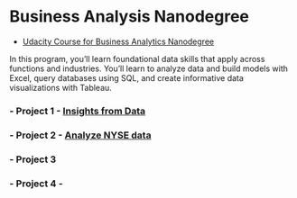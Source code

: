 


# Business Analysis Nanodegree



- [Udacity Course for Business Analytics Nanodegree](https://www.udacity.com/course/business-analytics-nanodegree--nd098)





In this program, you’ll learn foundational data skills that apply across functions and industries. You’ll learn to analyze data and build models with Excel, query databases using SQL, and create informative data visualizations with Tableau.




###  - Project 1 - [Insights from Data](https://github.com/nancyalaswad90/Business-Analysis-Nanodegree/blob/master/linkedin.pdf)


###  - Project 2 -  [ Analyze NYSE data](https://github.com/nancyalaswad90/Analyze-NYSE-Data)

###  - Project 3  

###  - Project 4 - 
